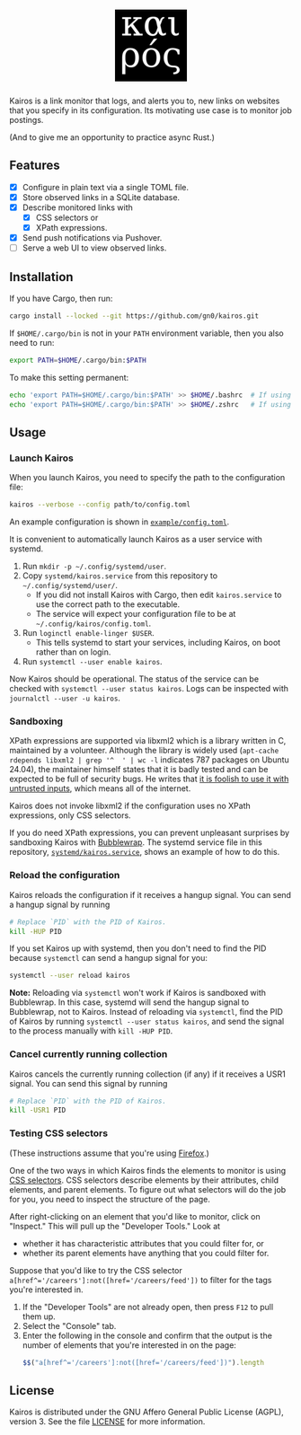 <h1 align="center">
  <img src="https://raw.githubusercontent.com/gn0/kairos/main/logo/logo_128x128.png" alt="Kairos" />
</h1>

Kairos is a link monitor that logs, and alerts you to, new links on websites that you specify in its configuration.
Its motivating use case is to monitor job postings.

(And to give me an opportunity to practice async Rust.)

## Features

+ [X] Configure in plain text via a single TOML file.
+ [X] Store observed links in a SQLite database.
+ [X] Describe monitored links with
  - [X] CSS selectors or
  - [X] XPath expressions.
+ [X] Send push notifications via Pushover.
+ [ ] Serve a web UI to view observed links.

## Installation

If you have Cargo, then run:

```sh
cargo install --locked --git https://github.com/gn0/kairos.git
```

If `$HOME/.cargo/bin` is not in your `PATH` environment variable, then you also need to run:

```sh
export PATH=$HOME/.cargo/bin:$PATH
```

To make this setting permanent:

```sh
echo 'export PATH=$HOME/.cargo/bin:$PATH' >> $HOME/.bashrc  # If using bash.
echo 'export PATH=$HOME/.cargo/bin:$PATH' >> $HOME/.zshrc   # If using zsh.
```

## Usage

### Launch Kairos

When you launch Kairos, you need to specify the path to the configuration file:

```sh
kairos --verbose --config path/to/config.toml
```

An example configuration is shown in [`example/config.toml`](./example/config.toml).

It is convenient to automatically launch Kairos as a user service with systemd.

1. Run `mkdir -p ~/.config/systemd/user`.
2. Copy `systemd/kairos.service` from this repository to `~/.config/systemd/user/`.
   - If you did not install Kairos with Cargo, then edit `kairos.service` to use the correct path to the executable.
   - The service will expect your configuration file to be at `~/.config/kairos/config.toml`.
3. Run `loginctl enable-linger $USER`.
   - This tells systemd to start your services, including Kairos, on boot rather than on login.
4. Run `systemctl --user enable kairos`.

Now Kairos should be operational.
The status of the service can be checked with `systemctl --user status kairos`.
Logs can be inspected with `journalctl --user -u kairos`.

### Sandboxing

XPath expressions are supported via libxml2 which is a library written in C, maintained by a volunteer.
Although the library is widely used (`apt-cache rdepends libxml2 | grep '^  ' | wc -l` indicates 787 packages on Ubuntu 24.04), the maintainer himself states that it is badly tested and can be expected to be full of security bugs.
He writes that [it is foolish to use it with untrusted inputs](https://gitlab.gnome.org/GNOME/libxml2/-/issues/913#note_2439345), which means all of the internet.

Kairos does not invoke libxml2 if the configuration uses no XPath expressions, only CSS selectors.

If you do need XPath expressions, you can prevent unpleasant surprises by sandboxing Kairos with [Bubblewrap](https://wiki.archlinux.org/title/Bubblewrap).
The systemd service file in this repository, [`systemd/kairos.service`](./systemd/kairos.service), shows an example of how to do this.

### Reload the configuration

Kairos reloads the configuration if it receives a hangup signal.
You can send a hangup signal by running

```sh
# Replace `PID` with the PID of Kairos.
kill -HUP PID
```

If you set Kairos up with systemd, then you don't need to find the PID because `systemctl` can send a hangup signal for you:

```sh
systemctl --user reload kairos
```

**Note:** Reloading via `systemctl` won't work if Kairos is sandboxed with Bubblewrap.
In this case, systemd will send the hangup signal to Bubblewrap, not to Kairos.
Instead of reloading via `systemctl`, find the PID of Kairos by running `systemctl --user status kairos`, and send the signal to the process manually with `kill -HUP PID`.

### Cancel currently running collection

Kairos cancels the currently running collection (if any) if it receives a USR1 signal.
You can send this signal by running

```sh
# Replace `PID` with the PID of Kairos.
kill -USR1 PID
```

### Testing CSS selectors

(These instructions assume that you're using [Firefox](https://www.firefox.com/).)

One of the two ways in which Kairos finds the elements to monitor is using [CSS selectors](https://developer.mozilla.org/en-US/docs/Web/CSS/CSS_selectors).
CSS selectors describe elements by their attributes, child elements, and parent elements.
To figure out what selectors will do the job for you, you need to inspect the structure of the page.

After right-clicking on an element that you'd like to monitor, click on "Inspect."
This will pull up the "Developer Tools."
Look at
+ whether it has characteristic attributes that you could filter for, or
+ whether its parent elements have anything that you could filter for.

Suppose that you'd like to try the CSS selector `a[href^='/careers']:not([href='/careers/feed'])` to filter for the tags you're interested in.

1. If the "Developer Tools" are not already open, then press `F12` to pull them up.
2. Select the "Console" tab.
3. Enter the following in the console and confirm that the output is the number of elements that you're interested in on the page:
   ```javascript
   $$("a[href^='/careers']:not([href='/careers/feed'])").length
   ```

## License

Kairos is distributed under the GNU Affero General Public License (AGPL), version 3.
See the file [LICENSE](./LICENSE) for more information.

